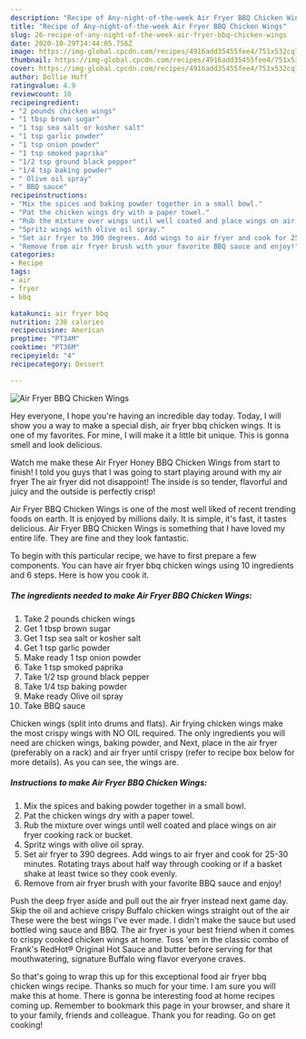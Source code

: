 ```yaml
---
description: "Recipe of Any-night-of-the-week Air Fryer BBQ Chicken Wings"
title: "Recipe of Any-night-of-the-week Air Fryer BBQ Chicken Wings"
slug: 26-recipe-of-any-night-of-the-week-air-fryer-bbq-chicken-wings
date: 2020-10-29T14:44:05.756Z
image: https://img-global.cpcdn.com/recipes/4916add35455fee4/751x532cq70/air-fryer-bbq-chicken-wings-recipe-main-photo.jpg
thumbnail: https://img-global.cpcdn.com/recipes/4916add35455fee4/751x532cq70/air-fryer-bbq-chicken-wings-recipe-main-photo.jpg
cover: https://img-global.cpcdn.com/recipes/4916add35455fee4/751x532cq70/air-fryer-bbq-chicken-wings-recipe-main-photo.jpg
author: Dollie Huff
ratingvalue: 4.9
reviewcount: 10
recipeingredient:
- "2 pounds chicken wings"
- "1 tbsp brown sugar"
- "1 tsp sea salt or kosher salt"
- "1 tsp garlic powder"
- "1 tsp onion powder"
- "1 tsp smoked paprika"
- "1/2 tsp ground black pepper"
- "1/4 tsp baking powder"
- " Olive oil spray"
- " BBQ sauce"
recipeinstructions:
- "Mix the spices and baking powder together in a small bowl."
- "Pat the chicken wings dry with a paper towel."
- "Rub the mixture over wings until well coated and place wings on air fryer cooking rack or bucket."
- "Spritz wings with olive oil spray."
- "Set air fryer to 390 degrees. Add wings to air fryer and cook for 25-30 minutes. Rotating trays about half way through cooking or if a basket shake at least twice so they cook evenly."
- "Remove from air fryer brush with your favorite BBQ sauce and enjoy!"
categories:
- Recipe
tags:
- air
- fryer
- bbq

katakunci: air fryer bbq 
nutrition: 238 calories
recipecuisine: American
preptime: "PT34M"
cooktime: "PT36M"
recipeyield: "4"
recipecategory: Dessert

---
```



![Air Fryer BBQ Chicken Wings](https://img-global.cpcdn.com/recipes/4916add35455fee4/751x532cq70/air-fryer-bbq-chicken-wings-recipe-main-photo.jpg)

Hey everyone, I hope you're having an incredible day today. Today, I will show you a way to make a special dish, air fryer bbq chicken wings. It is one of my favorites. For mine, I will make it a little bit unique. This is gonna smell and look delicious.

Watch me make these Air Fryer Honey BBQ Chicken Wings from start to finish! I told you guys that I was going to start playing around with my air fryer The air fryer did not disappoint! The inside is so tender, flavorful and juicy and the outside is perfectly crisp!

Air Fryer BBQ Chicken Wings is one of the most well liked of recent trending foods on earth. It is enjoyed by millions daily. It is simple, it's fast, it tastes delicious. Air Fryer BBQ Chicken Wings is something that I have loved my entire life. They are fine and they look fantastic.


To begin with this particular recipe, we have to first prepare a few components. You can have air fryer bbq chicken wings using 10 ingredients and 6 steps. Here is how you cook it.

<!--inarticleads1-->

##### The ingredients needed to make Air Fryer BBQ Chicken Wings:

1. Take 2 pounds chicken wings
1. Get 1 tbsp brown sugar
1. Get 1 tsp sea salt or kosher salt
1. Get 1 tsp garlic powder
1. Make ready 1 tsp onion powder
1. Take 1 tsp smoked paprika
1. Take 1/2 tsp ground black pepper
1. Take 1/4 tsp baking powder
1. Make ready  Olive oil spray
1. Take  BBQ sauce


Chicken wings (split into drums and flats). Air frying chicken wings make the most crispy wings with NO OIL required. The only ingredients you will need are chicken wings, baking powder, and Next, place in the air fryer (preferably on a rack) and air fryer until crispy (refer to recipe box below for more details). As you can see, the wings are. 

<!--inarticleads2-->

##### Instructions to make Air Fryer BBQ Chicken Wings:

1. Mix the spices and baking powder together in a small bowl.
1. Pat the chicken wings dry with a paper towel.
1. Rub the mixture over wings until well coated and place wings on air fryer cooking rack or bucket.
1. Spritz wings with olive oil spray.
1. Set air fryer to 390 degrees. Add wings to air fryer and cook for 25-30 minutes. Rotating trays about half way through cooking or if a basket shake at least twice so they cook evenly.
1. Remove from air fryer brush with your favorite BBQ sauce and enjoy!


Push the deep fryer aside and pull out the air fryer instead next game day. Skip the oil and achieve crispy Buffalo chicken wings straight out of the air These were the best wings I&#39;ve ever made. I didn&#39;t make the sauce but used bottled wing sauce and BBQ. The air fryer is your best friend when it comes to crispy cooked chicken wings at home. Toss &#39;em in the classic combo of Frank&#39;s RedHot® Original Hot Sauce and butter before serving for that mouthwatering, signature Buffalo wing flavor everyone craves. 

So that's going to wrap this up for this exceptional food air fryer bbq chicken wings recipe. Thanks so much for your time. I am sure you will make this at home. There is gonna be interesting food at home recipes coming up. Remember to bookmark this page in your browser, and share it to your family, friends and colleague. Thank you for reading. Go on get cooking!
